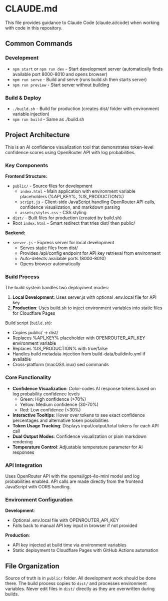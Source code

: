 # CLAUDE.md

This file provides guidance to Claude Code (claude.ai/code) when working with code in this repository.

## Common Commands

### Development
- `npm start` or `npm run dev` - Start development server (automatically finds available port 8000-8010 and opens browser)
- `npm run serve` - Build and serve (runs build.sh then starts server)
- `npm run preview` - Start server without building

### Build & Deploy
- `./build.sh` - Build for production (creates dist/ folder with environment variable injection)
- `npm run build` - Same as ./build.sh

## Project Architecture

This is an AI confidence visualization tool that demonstrates token-level confidence scores using OpenRouter API with log probabilities.

### Key Components

**Frontend Structure:**
- `public/` - Source files for development
  - `index.html` - Main application with environment variable placeholders (%API_KEY%, %IS_PRODUCTION%)
  - `script.js` - Client-side JavaScript handling OpenRouter API calls, confidence visualization, and markdown parsing
  - `assets/styles.css` - CSS styling
- `dist/` - Built files for production (created by build.sh)
- Root `index.html` - Smart redirect that tries dist/ then public/

**Backend:**
- `server.js` - Express server for local development
  - Serves static files from dist/
  - Provides /api/config endpoint for API key retrieval from environment
  - Auto-detects available ports (8000-8010)
  - Opens browser automatically

### Build Process

The build system handles two deployment modes:

1. **Local Development**: Uses server.js with optional .env.local file for API key
2. **Production**: Uses build.sh to inject environment variables into static files for Cloudflare Pages

Build script (`build.sh`):
- Copies public/ → dist/
- Replaces %API_KEY% placeholder with OPENROUTER_API_KEY environment variable
- Replaces %IS_PRODUCTION% with true/false
- Handles build metadata injection from build-data/buildinfo.yml if available
- Cross-platform (macOS/Linux) sed commands

### Core Functionality

- **Confidence Visualization**: Color-codes AI response tokens based on log probability confidence levels
  - Green: High confidence (>70%)
  - Yellow: Medium confidence (30-70%) 
  - Red: Low confidence (<30%)
- **Interactive Tooltips**: Hover over tokens to see exact confidence percentages and alternative token possibilities
- **Token Usage Tracking**: Displays input/output/total tokens for each API call
- **Dual Output Modes**: Confidence visualization or plain markdown rendering
- **Temperature Control**: Adjustable temperature parameter for AI responses

### API Integration

Uses OpenRouter API with the openai/gpt-4o-mini model and log probabilities enabled. API calls are made directly from the frontend JavaScript with CORS handling.

### Environment Configuration

**Development**: 
- Optional .env.local file with OPENROUTER_API_KEY
- Falls back to manual API key input in browser if not provided

**Production**: 
- API key injected at build time via environment variables
- Static deployment to Cloudflare Pages with GitHub Actions automation

## File Organization

Source of truth is in `public/` folder. All development work should be done there. The build process copies to `dist/` and processes environment variables. Never edit files in `dist/` directly as they are overwritten during builds.
